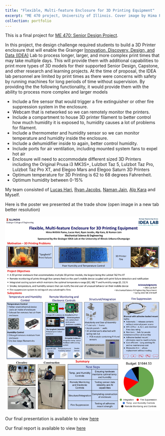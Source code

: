 ```yaml
---
title: "Flexible, Multi-feature Enclosure for 3D Printing Equipment"
excerpt: "ME 470 project, University of Illinois. Cover image by Hima Pamu <br/><img src='images/ME 470 Final Project cover image.jpg'>"
collection: portfolio
---
```

This is a final project for <a href="https://courses.illinois.edu/schedule/2022/spring/ME/470">ME 470: Senior Design Project</a>.


In this project, the design challenge required students to build a 3D Printer enclosure that will enable the Grainger <a href="https://www.library.illinois.edu/enx/idea-lab/">Innovation, Discovery, Design, and Data (IDEA)</a> Lab to process longer, larger, and more complex print times that may take multiple days. This will provide them with additional capabilities to print more types of 3D models for their supported Senior Design, Capstone, and other research and learning projects. At the time of proposal, the IDEA lab personnel are limited by print times as there were concerns with safety by running machines for long periods of time without supervision. By providing the the following functionality, it would provide them with the ability to process more complex and larger models
* Include a fire sensor that would trigger a fire extinguisher or other fire suppression system in the enclosure.
* Webcam that is networked so we can remotely monitor the printers.
* Include a compartment to house 3D printer filament to better control how much humidity it is exposed to, humidity causes a lot of problems for filament.
* Include a thermometer and humidity sensor so we can monitor temperature and humidity inside the enclosure.
* Include a dehumidifier inside to again, better control humidity.
* Include ports for air ventilation, including mounted system fans to expel hot air
* Enclosure will need to accommodate different sized 3D Printers including the Original Prusa i3 MK3S+, Lulzbot Taz 5, Lulzbot Taz Pro, Lulzbot Taz Pro XT, and Elegoo Mars and Elegoo Saturn 3D Printers
* Optimum temperature for 3D Printing is 62 to 68 degrees Fahrenheit.
* Optimum humidity between 0-15%


My team consisted of <a href="https://www.linkedin.com/in/lucas-hari/">Lucas Hari</a>, <a href="https://www.linkedin.com/in/ryansjacobs/">Ryan Jacobs</a>, <a href="https://www.linkedin.com/in/naman-jain-34a2b317a/">Naman Jain</a>, <a href="https://www.linkedin.com/in/alpkara1999/">Alp Kara</a> and Myself.

<embed href="files/ME 470 Final Presentation.pdf" width="800px" height="2100px" />

Here is the poster we presented at the trade show (open image in a new tab better resolution)


<img src='/images/ME 470 3D-Printer Enclosure Poster.jpg' alt="2022_ME170_Trade_Show_poster" class="center">


Our final presentation is available to view <a href="files/ME 470 Final Presentation.pdf">here</a>


Our final report is available to view <a href="files/ME 470 Final Report.pdf">here</a>
